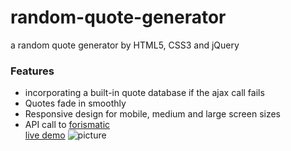 # random-quote-generator
a random quote generator by HTML5, CSS3 and jQuery<br>
### Features
- incorporating a built-in quote database if the ajax call fails
- Quotes fade in smoothly
- Responsive design for mobile, medium and large screen sizes
- API call to [forismatic](http://forismatic.com)
<br>[live demo](https://zhenghaohe.github.io/random-quote-generator/)
![picture](https://github.com/zhenghaohe/random-quote-generator/blob/master/index.png)
